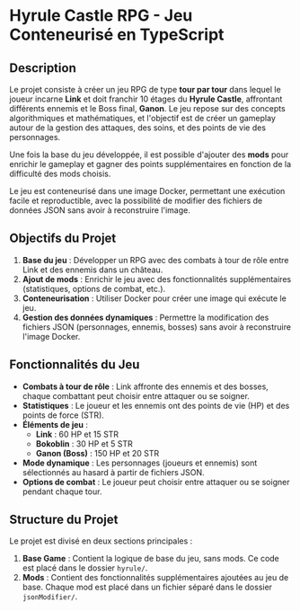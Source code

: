 # Hyrule Castle RPG - Jeu Conteneurisé en TypeScript

## Description

Le projet consiste à créer un jeu RPG de type **tour par tour** dans lequel le joueur incarne **Link** et doit franchir 10 étages du **Hyrule Castle**, affrontant différents ennemis et le Boss final, **Ganon**. Le jeu repose sur des concepts algorithmiques et mathématiques, et l'objectif est de créer un gameplay autour de la gestion des attaques, des soins, et des points de vie des personnages.

Une fois la base du jeu développée, il est possible d'ajouter des **mods** pour enrichir le gameplay et gagner des points supplémentaires en fonction de la difficulté des mods choisis.

Le jeu est conteneurisé dans une image Docker, permettant une exécution facile et reproductible, avec la possibilité de modifier des fichiers de données JSON sans avoir à reconstruire l'image.

## Objectifs du Projet

1. **Base du jeu** : Développer un RPG avec des combats à tour de rôle entre Link et des ennemis dans un château.
2. **Ajout de mods** : Enrichir le jeu avec des fonctionnalités supplémentaires (statistiques, options de combat, etc.).
3. **Conteneurisation** : Utiliser Docker pour créer une image qui exécute le jeu.
4. **Gestion des données dynamiques** : Permettre la modification des fichiers JSON (personnages, ennemis, bosses) sans avoir à reconstruire l'image Docker.

## Fonctionnalités du Jeu

- **Combats à tour de rôle** : Link affronte des ennemis et des bosses, chaque combattant peut choisir entre attaquer ou se soigner.
- **Statistiques** : Le joueur et les ennemis ont des points de vie (HP) et des points de force (STR).
- **Éléments de jeu** :
  - **Link** : 60 HP et 15 STR
  - **Bokoblin** : 30 HP et 5 STR
  - **Ganon (Boss)** : 150 HP et 20 STR
- **Mode dynamique** : Les personnages (joueurs et ennemis) sont sélectionnés au hasard à partir de fichiers JSON.
- **Options de combat** : Le joueur peut choisir entre attaquer ou se soigner pendant chaque tour.

## Structure du Projet

Le projet est divisé en deux sections principales :

1. **Base Game** : Contient la logique de base du jeu, sans mods. Ce code est placé dans le dossier `hyrule/`.
2. **Mods** : Contient des fonctionnalités supplémentaires ajoutées au jeu de base. Chaque mod est placé dans un fichier séparé dans le dossier `jsonModifier/`.
